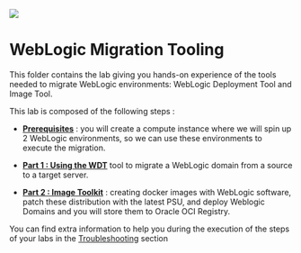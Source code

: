 ![](../../../common/images/customer.logo2.png)

# WebLogic Migration Tooling

This folder contains the lab giving you hands-on experience of the tools needed to migrate WebLogic environments: WebLogic Deployment Tool and Image Tool.



This lab is composed of the following steps : 



- **[Prerequisites](test_wls_docker_image-stack/Readme.md)** : you will create a compute instance where we will spin up 2 WebLogic environments, so we can use these environments to execute the migration.  



- **[Part 1 : Using the WDT](WLS_deploy_scripts/README.md)** tool to migrate a WebLogic domain from a source to a target server.



- **[Part 2 : Image Toolkit](WLS_imagetool_scripts/README.md)** : creating docker images with WebLogic software, patch these distribution with the latest PSU, and deploy Weblogic Domains and you will store them to Oracle OCI Registry.

  



You can find extra information to help you during the execution of the steps of your labs in the [Troubleshooting](troublshooting.md) section


